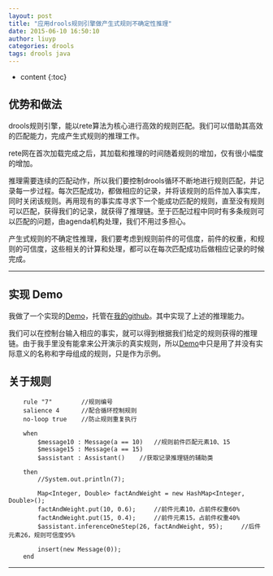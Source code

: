 ```yaml
---
layout: post
title: "应用drools规则引擎做产生式规则不确定性推理"
date: 2015-06-10 16:50:10
author: liuyp
categories: drools
tags: drools java
---
```


* content
{:toc}

## 优势和做法

drools规则引擎，能以rete算法为核心进行高效的规则匹配。我们可以借助其高效的匹配能力，完成产生式规则的推理工作。

rete网在首次加载完成之后，其加载和推理的时间随着规则的增加，仅有很小幅度的增加。




推理需要连续的匹配动作，所以我们要控制drools循环不断地进行规则匹配，并记录每一步过程。每次匹配成功，都做相应的记录，并将该规则的后件加入事实库，同时关闭该规则。再用现有的事实库寻求下一个能成功匹配的规则，直至没有规则可以匹配，获得我们的记录，就获得了推理链。至于匹配过程中同时有多条规则可以匹配的问题，由agenda机构处理，我们不用过多担心。

产生式规则的不确定性推理，我们要考虑到规则前件的可信度，前件的权重，和规则的可信度，这些相关的计算和处理，都可以在每次匹配成功后做相应记录的时候完成。

---

## 实现 Demo

我做了一个实现的[Demo](https://github.com/liuyuping459/FuzzyReasoningDemo)，托管在[我的github](https://github.com/liuyuping459)。其中实现了上述的推理能力。

我们可以在控制台输入相应的事实，就可以得到根据我们给定的规则获得的推理链。由于我手里没有能拿来公开演示的真实规则，所以[Demo](https://github.com/liuyuping459/FuzzyReasoningDemo)中只是用了并没有实际意义的名称和字母组成的规则，只是作为示例。

## 关于规则

		rule "7"		//规则编号
		salience 4		//配合循环控制规则
		no-loop true	//防止规则重复执行
	    
	    when
	    	$message10 : Message(a == 10)	//规则前件匹配元素10、15
	    	$message15 : Message(a == 15)
	    	$assistant : Assistant()	//获取记录推理链的辅助类
	    
	    then
	    	//System.out.println(7);

			Map<Integer, Double> factAndWeight = new HashMap<Integer, Double>();
	 		factAndWeight.put(10, 0.6);		//前件元素10，占前件权重60%
	 		factAndWeight.put(15, 0.4);		//前件元素15，占前件权重40%
	 		$assistant.inferenceOneStep(26, factAndWeight, 95);		//后件元素26，规则可信度95%

	 		insert(new Message(0));
		end

---